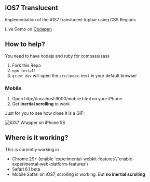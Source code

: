 iOS7 Translucent
-------

Implementation of the iOS7 translucent topbar using CSS Regions

Live Demo on [Codepen](http://codepen.io/FWeinb/full/0beac813cb418cb725a0f4173d85bd51)


## How to help?

You need to have nodejs and ruby for compass/sass

  1. Fork this Repo
  2. `npm install`
  3. `grunt dev` will open the `src/index.html` in your default browser

### Mobile

  1. Open http://localhost:9000/mobile.html on your iPhone.
  2. Get **inertial scrolling** to work


Just for you to see how close it is a GIF:

![iOS7 Wrapper on iPhone 5S](https://dl.dropboxusercontent.com/u/5319/github/ios7translucent/iOS7-WebApp.gif)


## Where is it working?

This is currently working in
  * Chrome 29+ (enable  'experimental-webkit-features'/'enable-experimental-web-platform-features')
  * Safari 6.1 beta
  * Mobile Safari on iOS7, scrolling is working. But **no inertial scrolling**